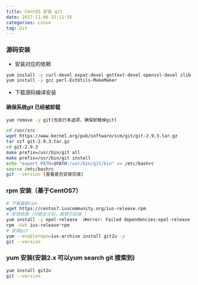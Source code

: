 ```yaml
---
title: CentOS 安装 git
date: 2017-11-06 15:11:35
categories: Linux
tag: Git
---
```


### 源码安装
- 安装对应的依赖
``` bash
yum install -y curl-devel expat-devel gettext-devel openssl-devel zlib-devel
yum install -y gcc perl-ExtUtils-MakeMaker
```
- 下载源码编译安装
#### 确保系统git 已经被卸载
``` bash
yum remove -y git(先执行本选项，确保卸载掉git)
```

``` bash
cd /usr/src
wget https://www.kernel.org/pub/software/scm/git/git-2.9.3.tar.gz
tar xzf git-2.9.3.tar.gz
cd git-2.9.3
make prefix=/usr/bin/git all
make prefix=/usr/bin/git install
echo "export PATH=$PATH:/usr/bin/git/bin" >> /etc/bashrc
source /etc/bashrc
git --version (查看是否安装完成)
```
### rpm 安装（基于CentOS7）

``` bash
# 下载最新rpm
wget https://centos7.iuscommunity.org/ius-release.rpm
# 安装依赖（可能会少包，按提示安装 ）
yum install -y epel-release （#error: Failed dependencies:epel-release = 7 is needed by ius-release-1.0-15.ius.centos7.noarch 如果这个错误安装一下epel-release）
rpm -Uvh ius-release*rpm
# 安装git
yum --enablerepo=ius-archive install git2u -y
git --version
```
### yum 安装(安装2.x 可以yum search git 搜索到)
``` bash
yum install git2u
git --version
```
